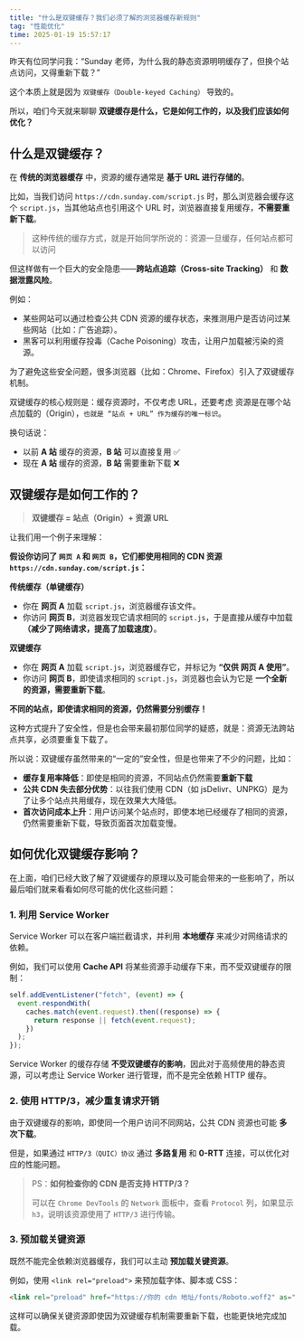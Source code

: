 ```yaml
---
title: "什么是双键缓存？我们必须了解的浏览器缓存新规则"
tag: "性能优化"
time: 2025-01-19 15:57:17
---
```


昨天有位同学问我：“Sunday 老师，为什么我的静态资源明明缓存了，但换个站点访问，又得重新下载？”

这个本质上就是因为 `双键缓存（Double-keyed Caching）` 导致的。

所以，咱们今天就来聊聊 **双键缓存是什么，它是如何工作的，以及我们应该如何优化？**

## 什么是双键缓存？

在 **传统的浏览器缓存** 中，资源的缓存通常是 **基于 URL 进行存储的**。

比如，当我们访问 `https://cdn.sunday.com/script.js` 时，那么浏览器会缓存这个 `script.js`，当其他站点也引用这个 URL 时，浏览器直接复用缓存，**不需要重新下载**。

> 这种传统的缓存方式，就是开始同学所说的：资源一旦缓存，任何站点都可以访问

但这样做有一个巨大的安全隐患——**跨站点追踪（Cross-site Tracking）** 和 **数据泄露风险**。

例如：

- 某些网站可以通过检查公共 CDN 资源的缓存状态，来推测用户是否访问过某些网站（比如：广告追踪）。
- 黑客可以利用缓存投毒（Cache Poisoning）攻击，让用户加载被污染的资源。

为了避免这些安全问题，很多浏览器（比如：Chrome、Firefox）引入了双键缓存机制。

双键缓存的核心规则是：缓存资源时，不仅考虑 URL，还要考虑 资源是在哪个站点加载的（Origin），`也就是 “站点 + URL” 作为缓存的唯一标识`。

换句话说：

- 以前 **A 站** 缓存的资源，**B 站** 可以直接复用 ✅
- 现在 **A 站** 缓存的资源，**B 站** 需要重新下载 ❌

## 双键缓存是如何工作的？

> **双键缓存 = 站点（Origin）+ 资源 URL**

让我们用一个例子来理解：

**假设你访问了 `网页 A` 和 `网页 B`，它们都使用相同的 CDN 资源 `https://cdn.sunday.com/script.js`：**

**传统缓存（单键缓存）**

- 你在 **网页 A** 加载 `script.js`，浏览器缓存该文件。
- 你访问 **网页 B**，浏览器发现它请求相同的 `script.js`，于是直接从缓存中加载 **（减少了网络请求，提高了加载速度）**。

**双键缓存**

- 你在 **网页 A** 加载 `script.js`，浏览器缓存它，并标记为 **“仅供 网页 A 使用”**。
- 你访问 **网页 B**，即使请求相同的 `script.js`，浏览器也会认为它是 **一个全新的资源，需要重新下载**。

**不同的站点，即使请求相同的资源，仍然需要分别缓存！**

这种方式提升了安全性，但是也会带来最初那位同学的疑惑，就是：资源无法跨站点共享，必须要重复下载了。

所以说：双键缓存虽然带来的“一定的”安全性，但是也带来了不少的问题，比如：

- **缓存复用率降低**：即使是相同的资源，不同站点仍然需要**重新下载**
- **公共 CDN 失去部分优势**：以往我们使用 CDN（如 jsDelivr、UNPKG）是为了让多个站点共用缓存，现在效果大大降低。
- **首次访问成本上升**：用户访问某个站点时，即使本地已经缓存了相同的资源，仍然需要重新下载，导致页面首次加载变慢。

## 如何优化双键缓存影响？

在上面，咱们已经大致了解了双键缓存的原理以及可能会带来的一些影响了，所以最后咱们就来看看如何尽可能的优化这些问题：

### 1\. 利用 Service Worker

Service Worker 可以在客户端拦截请求，并利用 **本地缓存** 来减少对网络请求的依赖。

例如，我们可以使用 **Cache API** 将某些资源手动缓存下来，而不受双键缓存的限制：

```js
self.addEventListener("fetch", (event) => {
  event.respondWith(
    caches.match(event.request).then((response) => {
      return response || fetch(event.request);
    })
  );
});
```

Service Worker 的缓存存储 **不受双键缓存的影响**，因此对于高频使用的静态资源，可以考虑让 Service Worker 进行管理，而不是完全依赖 HTTP 缓存。

### 2\. 使用 HTTP/3，减少重复请求开销

由于双键缓存的影响，即使同一个用户访问不同网站，公共 CDN 资源也可能 **多次下载**。

但是，如果通过 `HTTP/3（QUIC）协议` 通过 **多路复用** 和 **0-RTT** 连接，可以优化对应的性能问题。

> PS：**如何检查你的 CDN 是否支持 HTTP/3？**
>
> 可以在 `Chrome DevTools` 的 `Network` 面板中，查看 `Protocol` 列，如果显示 `h3`，说明该资源使用了 `HTTP/3` 进行传输。

### 3\. 预加载关键资源

既然不能完全依赖浏览器缓存，我们可以主动 **预加载关键资源**。

例如，使用 `<link rel="preload">` 来预加载字体、脚本或 CSS：

```html
<link rel="preload" href="https://你的 cdn 地址/fonts/Roboto.woff2" as="font" type="font/woff2" crossorigin="anonymous">
```

这样可以确保关键资源即使因为双键缓存机制需要重新下载，也能更快地完成加载。